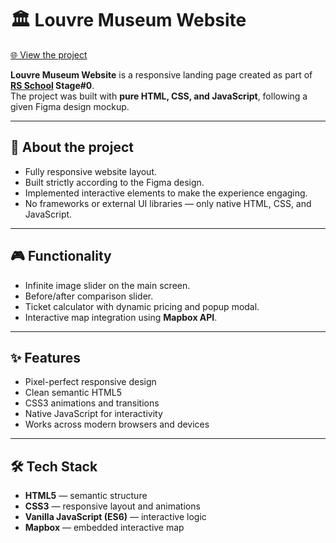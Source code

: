 # 🏛️ Louvre Museum Website  

[🌐 View the project](https://fiercesloth.github.io/museum-task/museum/)  

**Louvre Museum Website** is a responsive landing page created as part of **[RS School](https://rs.school/) Stage#0**.  
The project was built with **pure HTML, CSS, and JavaScript**, following a given Figma design mockup.  

---

## 📖 About the project  
- Fully responsive website layout.  
- Built strictly according to the Figma design.  
- Implemented interactive elements to make the experience engaging.  
- No frameworks or external UI libraries — only native HTML, CSS, and JavaScript.  

---

## 🎮 Functionality  
- Infinite image slider on the main screen.  
- Before/after comparison slider.  
- Ticket calculator with dynamic pricing and popup modal.  
- Interactive map integration using **Mapbox API**.  

---

## ✨ Features  
- Pixel-perfect responsive design  
- Clean semantic HTML5  
- CSS3 animations and transitions  
- Native JavaScript for interactivity  
- Works across modern browsers and devices  

---

## 🛠️ Tech Stack  
- **HTML5** — semantic structure  
- **CSS3** — responsive layout and animations  
- **Vanilla JavaScript (ES6)** — interactive logic  
- **Mapbox** — embedded interactive map  
